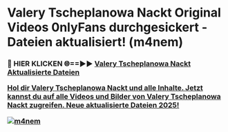 # Valery Tscheplanowa Nackt Original Videos 0nlyFans durchgesickert - Dateien aktualisiert! (m4nem)

<h3>🔴 HIER KLICKEN 🌐==►► <a href="https://tinyurl.com/h6vf6nb8" rel="nofollow">Valery Tscheplanowa Nackt Aktualisierte Dateien

Hol dir Valery Tscheplanowa Nackt und alle Inhalte. Jetzt kannst du auf alle Videos und Bilder von Valery Tscheplanowa Nackt zugreifen. Neue aktualisierte Dateien 2025!

[![m4nem](https://i.imgur.com/sD4kR3V.gif)](https://tinyurl.com/h6vf6nb8)
